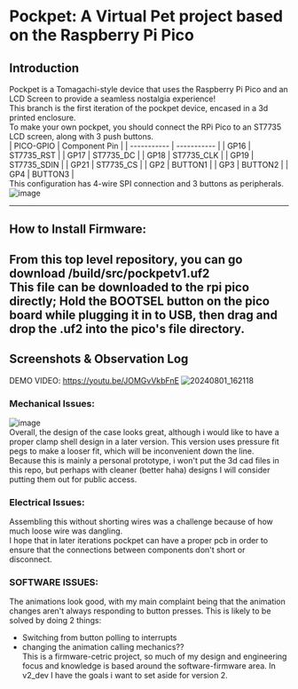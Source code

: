 # Pockpet: A Virtual Pet project based on the Raspberry Pi Pico

## Introduction
Pockpet is a Tomagachi-style device that uses the Raspberry Pi Pico and an LCD Screen to provide a seamless nostalgia experience! <br/>
This branch is the first iteration of the pockpet device, encased in a 3d printed enclosure. <br/>
To make your own pockpet, you should connect the RPi Pico to an ST7735 LCD screen, along with 3 push buttons. <br/>
| PICO-GPIO | Component Pin |
| ----------- | ----------- |
| GP16 | ST7735_RST |
| GP17 | ST7735_DC |
| GP18 | ST7735_CLK |
| GP19 | ST7735_SDIN |
| GP21 | ST7735_CS |
| GP2 | BUTTON1 |
| GP3 | BUTTON2 |
| GP4 | BUTTON3 |
<br/> This configuration has 4-wire SPI connection and 3 buttons as peripherals.
<br/> ![image](https://github.com/user-attachments/assets/936675c1-7978-4359-84d0-e06c3e17125e)

---
## How to Install Firmware:
From this top level repository, you can go download /build/src/pockpetv1.uf2 <br/>
This file can be downloaded to the rpi pico directly; Hold the BOOTSEL button on the pico board while plugging it in to USB, then drag and drop the .uf2 into the pico's file directory. <br/>
---
## Screenshots & Observation Log
DEMO VIDEO: https://youtu.be/JOMGvVkbFnE
![20240801_162118](https://github.com/user-attachments/assets/ae4f28c9-46b2-4414-8691-ea9767c14d8c) <br/>
### Mechanical Issues:
![image](https://github.com/user-attachments/assets/05eae27b-5ace-4164-96f0-787f80357a88) <br/>
Overall, the design of the case looks great, although i would like to have a proper clamp shell design in a later version. This version uses pressure fit pegs to make a looser fit, which will be inconvenient down the line. <br/>
Because this is mainly a personal prototype, i won't put the 3d cad files in this repo, but perhaps with cleaner (better haha) designs I will consider putting them out for public access. <br/>
### Electrical Issues:
Assembling this without shorting wires was a challenge because of how much loose wire was dangling. <br/>
I hope that in later iterations pockpet can have a proper pcb in order to ensure that the connections between components don't short or disconnect. <br/>
### SOFTWARE ISSUES:
The animations look good, with my main complaint being that the animation changes aren't always responding to button presses. This is likely to be solved by doing 2 things: <br/>
* Switching from button polling to interrupts
* changing the animation calling mechanics?? 
<br/>This is a firmware-cetric project, so much of my design and engineering focus and knowledge is based around the software-firmware area. In v2_dev I have the goals i want to set aside for version 2.
